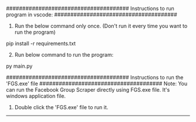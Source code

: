 
######################################
Instructions to run program in vscode:
######################################

1. Run the below command only once. (Don't run it every time you want to run the program)

pip install -r requirements.txt

2. Run below command to run the program:

py main.py

######################################
Instructions to run the 'FGS.exe' file
######################################
Note: You can run the Facebook Group Scraper directly using FGS.exe file. It's windows application file.

1. Double click the 'FGS.exe' file to run it.

--------------------------------------
